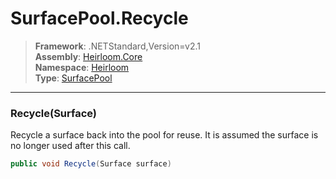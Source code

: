 # SurfacePool.Recycle

> **Framework**: .NETStandard,Version=v2.1  
> **Assembly**: [Heirloom.Core][0]  
> **Namespace**: [Heirloom][0]  
> **Type**: [SurfacePool][1]  

--------------------------------------------------------------------------------

### Recycle(Surface)

Recycle a surface back into the pool for reuse. It is assumed the surface is no longer used after this call.

```cs
public void Recycle(Surface surface)
```

[0]: ..\Heirloom.Core.md
[1]: Heirloom.SurfacePool.md
